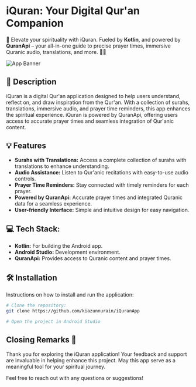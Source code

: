 # iQuran: Your Digital Qur'an Companion
🌟 Elevate your spirituality with iQuran. Fueled by **Kotlin**, and powered by **QuranApi** – your all-in-one guide to precise prayer times, immersive Quranic audio, translations, and more. 🌙📖


![App Banner](https://cdn.dribbble.com/userupload/11742519/file/original-3fe55f03bdd4530e2a68d9c0a7e3981f.png?resize=2048x1451)

## 📝 Description
iQuran is a digital Qur'an application designed to help users understand, reflect on, and draw inspiration from the Qur'an. With a collection of surahs, translations, immersive audio, and prayer time reminders, this app enhances the spiritual experience. iQuran is powered by QuranApi, offering users access to accurate prayer times and seamless integration of Qur'anic content.

## 💡 Features

- **Surahs with Translations:** Access a complete collection of surahs with translations to enhance understanding.
- **Audio Assistance:** Listen to Qur'anic recitations with easy-to-use audio controls.
- **Prayer Time Reminders:** Stay connected with timely reminders for each prayer.
- **Powered by QuranApi:** Accurate prayer times and integrated Quranic data for a seamless experience.
- **User-friendly Interface:** Simple and intuitive design for easy navigation.


##  💻 Tech Stack:

- **Kotlin:** For building the Android app.
- **Android Studio:** Development environment.
- **QuranApi:** Provides access to Quranic content and prayer times.


##  🛠️ Installation

Instructions on how to install and run the application:

```bash
# Clone the repository:
git clone https://github.com/kiazunnurain/iQuranApp

# Open the project in Android Studio

```
    
## Closing Remarks 🙌

Thank you for exploring the iQuran application! Your feedback and support are invaluable in helping enhance this project. May this app serve as a meaningful tool for your spiritual journey.

Feel free to reach out with any questions or suggestions!
